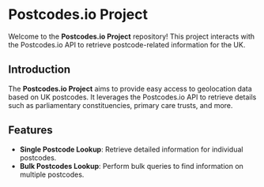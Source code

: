 # Postcodes.io Project

Welcome to the **Postcodes.io Project** repository! This project interacts with the Postcodes.io API to retrieve postcode-related information for the UK.

## Introduction

The **Postcodes.io Project** aims to provide easy access to geolocation data based on UK postcodes. It leverages the Postcodes.io API to retrieve details such as parliamentary constituencies, primary care trusts, and more.

## Features

- **Single Postcode Lookup**: Retrieve detailed information for individual postcodes.
- **Bulk Postcodes Lookup**: Perform bulk queries to find information on multiple postcodes.